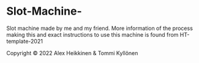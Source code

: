 # Slot-Machine-

Slot machine made by me and my friend. More information of the process making this and exact instructions to use this machine is found from HT-template-2021

Copyright © 2022 Alex Heikkinen & Tommi Kyllönen
